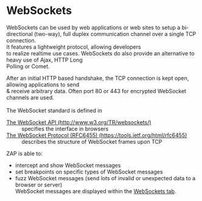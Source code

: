 # WebSockets

WebSockets can be used by web applications or web sites to setup a bi-directional (two-way), full duplex
communication channel over a single TCP connection.<br>It features a lightweight protocol, allowing developers<br>
to realize realtime use cases. WebSockets do also provide an alternative to heavy use of Ajax, HTTP Long<br>
Polling or Comet.<br>

After an initial HTTP based handshake, the TCP connection is kept open, allowing applications to send<br>
& receive arbitrary data. Often port 80 or 443 for encrypted WebSocket channels are used.<br>
<br>
The WebSocket standard is defined in<br>
<dl>
<dt><a href='http://www.w3.org/TR/websockets/'>The WebSocket API (http://www.w3.org/TR/websockets/)</a></dt>
<dd>specifies the interface in browsers</dd>
<dt><a href='https://tools.ietf.org/html/rfc6455'>The WebSocket Protocol (RFC6455) (https://tools.ietf.org/html/rfc6455)</a></dt>
<dd>describes the structure of WebSocket frames upon TCP</dd>
</dl>

ZAP is able to:<br>
<ul><li>intercept and show WebSocket messages<br>
</li><li>set breakpoints on specific types of WebSocket messages<br>
</li><li>fuzz WebSocket messages (send lots of invalid or unexpected data to a browser or server)<br>
WebSocket messages are displayed within the <a href='HelpAddonsWebsocketTab'>WebSockets tab</a>.
